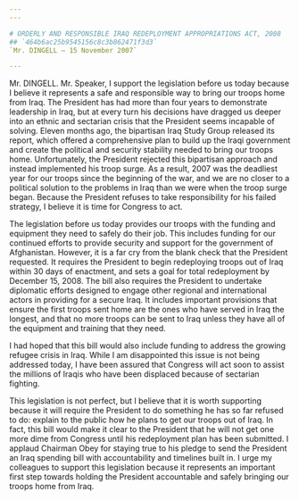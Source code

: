 ```yaml
---
---

# ORDERLY AND RESPONSIBLE IRAQ REDEPLOYMENT APPROPRIATIONS ACT, 2008
## `464b6ac25b9545156c8c3b862471f3d3`
`Mr. DINGELL — 15 November 2007`

---
```



Mr. DINGELL. Mr. Speaker, I support the legislation before us today 
because I believe it represents a safe and responsible way to bring our 
troops home from Iraq. The President has had more than four years to 
demonstrate leadership in Iraq, but at every turn his decisions have 
dragged us deeper into an ethnic and sectarian crisis that the 
President seems incapable of solving. Eleven months ago, the bipartisan 
Iraq Study Group released its report, which offered a comprehensive 
plan to build up the Iraqi government and create the political and 
security stability needed to bring our troops home. Unfortunately, the 
President rejected this bipartisan approach and instead implemented his 
troop surge. As a result, 2007 was the deadliest year for our troops 
since the beginning of the war, and we are no closer to a political 
solution to the problems in Iraq than we were when the troop surge 
began. Because the President refuses to take responsibility for his 
failed strategy, I believe it is time for Congress to act.

The legislation before us today provides our troops with the funding 
and equipment they need to safely do their job. This includes funding 
for our continued efforts to provide security and support for the 
government of Afghanistan. However, it is a far cry from the blank 
check that the President requested. It requires the President to begin 
redeploying troops out of Iraq within 30 days of enactment, and sets a 
goal for total redeployment by December 15, 2008. The bill also 
requires the President to undertake diplomatic efforts designed to 
engage other regional and international actors in providing for a 
secure Iraq. It includes important provisions that ensure the first 
troops sent home are the ones who have served in Iraq the longest, and 
that no more troops can be sent to Iraq unless they have all of the 
equipment and training that they need.

I had hoped that this bill would also include funding to address the 
growing refugee crisis in Iraq. While I am disappointed this issue is 
not being addressed today, I have been assured that Congress will act 
soon to assist the millions of Iraqis who have been displaced because 
of sectarian fighting.

This legislation is not perfect, but I believe that it is worth 
supporting because it will require the President to do something he has 
so far refused to do: explain to the public how he plans to get our 
troops out of Iraq. In fact, this bill would make it clear to the 
President that he will not get one more dime from Congress until his 
redeployment plan has been submitted. I applaud Chairman Obey for 
staying true to his pledge to send the President an Iraq spending bill 
with accountability and timelines built in. I urge my colleagues to 
support this legislation because it represents an important first step 
towards holding the President accountable and safely bringing our 
troops home from Iraq.




